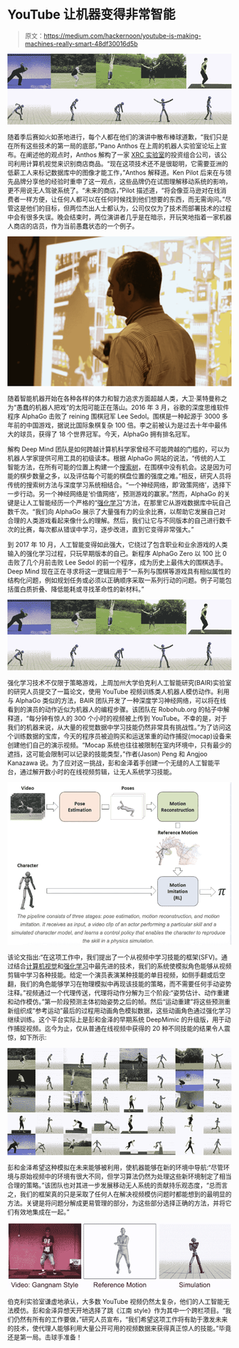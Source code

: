 # YouTube 让机器变得非常智能

> 原文：<https://medium.com/hackernoon/youtube-is-making-machines-really-smart-48df30016d5b>

![](img/97a0ba6da39c6351872e91b13b94135f.png)

随着季后赛如火如荼地进行，每个人都在他们的演讲中散布棒球道歉，“我们只是在所有这些技术的第一局的底部，”Pano Anthos 在上周的机器人实验室论坛上宣布。在阐述他的观点时，Anthos 解构了一家 [XRC 实验室](https://www.xrclabs.com/)的投资组合公司，该公司利用计算机视觉来识别商店商品。“现在这项技术还不是很聪明，它需要亚洲的低薪工人来标记数据库中的图像才能工作，”Anthos 解释道。Ken Pilot 后来在与领先品牌分享他的经验时重申了这一观点，这些品牌仍在试图理解移动系统的影响，更不用说无人驾驶系统了。“未来的商店，”Pilot 描述道，“将会像亚马逊对在线消费者一样方便，让任何人都可以在任何时候找到他们想要的东西，而无需询问。”尽管这是他们的目标，但两位杰出人士都认为，公司仅仅为了技术而部署技术的过程中会有很多失误。晚会结束时，两位演讲者几乎是在暗示，开玩笑地指着一家机器人商店的店员，作为当前愚蠢状态的一个例子。

![](img/3697a17c2b89077ba5f108feb202f2c3.png)

随着智能机器开始在各种各样的体力和智力追求方面超越人类，大卫·莱特曼称之为“愚蠢的机器人把戏”的太阳可能正在落山。2016 年 3 月，谷歌的深度思维软件程序 AlphaGo 击败了 reining 围棋冠军 Lee Sedol。围棋是一种起源于 3000 多年前的中国游戏，据说比国际象棋复杂 100 倍。李之前被认为是过去十年中最伟大的球员，获得了 18 个世界冠军。今天，AlphaGo 拥有排名冠军。

解构 Deep Mind 团队是如何跨越计算机科学家曾经不可能跨越的门槛的，可以为机器人学家提供可用工具的初级读本。根据 AlphaGo 网站的说法，“传统的人工智能方法，在所有可能的位置上构建一个[搜索树](https://en.wikipedia.org/wiki/Search_tree)，在围棋中没有机会。这是因为可能的棋步数量之多，以及评估每个可能的棋盘位置的强度之难。”相反，研究人员将传统的搜索树方法与深度学习系统相结合。“一个神经网络，即‘政策网络’，选择下一步行动。另一个神经网络是‘价值网络’，预测游戏的赢家。”然而，AlphaGo 的关键是让人工智能经历一个严格的“[强化学习](https://en.wikipedia.org/wiki/Reinforcement_learning)”方法，在那里它从游戏数据库中玩自己数千次。“我们向 AlphaGo 展示了大量强有力的业余比赛，以帮助它发展自己对合理的人类游戏看起来像什么的理解。然后，我们让它与不同版本的自己进行数千次的比赛，每次都从错误中学习，逐步改进，直到它变得非常强大。”

到 2017 年 10 月，人工智能变得如此强大，它绕过了包含职业和业余游戏的人类输入的强化学习过程，只玩早期版本的自己。新程序 AlphaGo Zero 以 100 比 0 击败了几个月前击败 Lee Sedol 的前一个程序，成为历史上最伟大的围棋选手。Deep Mind 现在正在寻求将这一逻辑应用于“一系列与围棋等游戏具有相似属性的结构化问题，例如规划任务或必须以正确顺序采取一系列行动的问题。例子可能包括蛋白质折叠、降低能耗或寻找革命性的新材料。”

![](img/97a0ba6da39c6351872e91b13b94135f.png)

强化学习技术不仅限于策略游戏，上周加州大学伯克利人工智能研究(BAIR)实验室的研究人员提交了一篇论文，使用 YouTube 视频训练类人机器人模仿动作。利用与 AlphaGo 类似的方法，BAIR 团队开发了一种深度学习神经网络，可以将在线看到的演员的动作近似为机器人的编程步骤。该团队在 Robohub.org 的帖子中解释道，“每分钟有惊人的 300 个小时的视频被上传到 YouTube。不幸的是，对于我们的机器来说，从大量的视觉数据中学习技能仍然非常具有挑战性。”为了访问这个训练数据的宝库，今天的程序员被迫购买和运送笨重的动作捕捉(mocap)设备来创建他们自己的演示视频。“Mocap 系统也往往被限制在室内环境中，只有最少的遮挡，这可能会限制可以记录的技能类型，”作者(Jason) Peng 和 Angjoo Kanazawa 说。为了应对这一挑战，彭和金泽着手创建一个无缝的人工智能平台，通过解开数小时的在线视频剪辑，让无人系统学习技能。

![](img/2d6e90b9739834f74f4799966c3d166a.png)

该论文指出:“在这项工作中，我们提出了一个从视频中学习技能的框架(SFV)。通过结合[计算机视觉](https://akanazawa.github.io/hmr/)和[强化学习](https://xbpeng.github.io/projects/DeepMimic/index.html)中最先进的技术，我们的系统使模拟角色能够从视频剪辑中学习各种技能。给定一个演员表演某种技能的单目视频，如侧手翻或后空翻，我们的角色能够学习在物理模拟中再现该技能的策略，而不需要任何手动姿势注释。”视频通过一个代理传送，代理将动作分解为三个阶段:“姿势估计、动作重建和动作模仿。”第一阶段预测主体初始姿势之后的帧。然后“运动重建”将这些预测重新组织成“参考运动”最后的过程用动画角色模拟数据，这些动画角色通过强化学习继续训练。这个平台实际上是彭和金泽的早期系统 DeepMimic 的升级版，用于动作捕捉视频。迄今为止，仅从普通在线视频中获得的 20 种不同技能的结果令人震惊，如下所示:

![](img/e70fb55b43ee6724641baf41c486677a.png)

彭和金泽希望这种模拟在未来能够被利用，使机器能够在新的环境中导航:“尽管环境与原始视频中的环境有很大不同，但学习算法仍然为处理这些新环境制定了相当合理的策略。”该团队也对其进一步发展移动无人系统的贡献持乐观态度，“总而言之，我们的框架真的只是采取了任何人在解决视频模仿问题时都能想到的最明显的方法。关键是将问题分解成更易管理的部分，为这些部分选择正确的方法，并将它们有效地集成在一起。”

![](img/c9d4885157f32467a178ad097acaa34f.png)

伯克利实验室谦虚地承认，大多数 YouTube 视频仍然太复杂，他们的人工智能无法模仿。彭和金泽异想天开地选择了跳《江南 style》作为其中一个跨栏项目。“我们仍然有所有的工作要做，”研究人员宣布，“我们希望这项工作将有助于激发未来的技术，使代理人能够利用大量公开可用的视频数据来获得真正惊人的技能。”毕竟还是第一局。击球手准备！